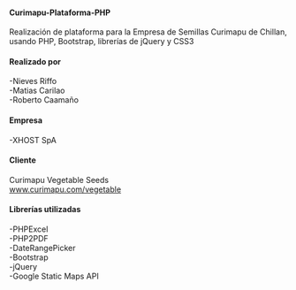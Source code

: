 #### Curimapu-Plataforma-PHP
Realización de plataforma para la Empresa de Semillas Curimapu de Chillan, usando PHP, Bootstrap, librerías de jQuery y CSS3

#### Realizado por
-Nieves Riffo<br>
-Matias Carilao<br>
-Roberto Caamaño<br>

#### Empresa
-XHOST SpA

#### Cliente
Curimapu Vegetable Seeds<br>
www.curimapu.com/vegetable

#### Librerías utilizadas
-PHPExcel<br>
-PHP2PDF<br>
-DateRangePicker<br>
-Bootstrap<br>
-jQuery<br>
-Google Static Maps API
